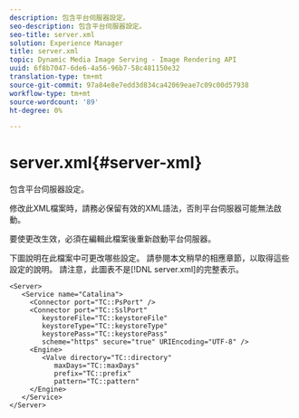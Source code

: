 ```yaml
---
description: 包含平台伺服器設定。
seo-description: 包含平台伺服器設定。
seo-title: server.xml
solution: Experience Manager
title: server.xml
topic: Dynamic Media Image Serving - Image Rendering API
uuid: 6f8b7047-6de6-4a56-96b7-58c481150e32
translation-type: tm+mt
source-git-commit: 97a84e8e7edd3d834ca42069eae7c09c00d57938
workflow-type: tm+mt
source-wordcount: '89'
ht-degree: 0%

---
```



# server.xml{#server-xml}

包含平台伺服器設定。

修改此XML檔案時，請務必保留有效的XML語法，否則平台伺服器可能無法啟動。

要使更改生效，必須在編輯此檔案後重新啟動平台伺服器。

下圖說明在此檔案中可更改哪些設定。 請參閱本文稍早的相應章節，以取得這些設定的說明。 請注意，此圖表不是[!DNL server.xml]的完整表示。

```
<Server>
   <Service name="Catalina">
     <Connector port="TC::PsPort" />
     <Connector port="TC::SslPort"
        keystoreFile="TC::keystoreFile"
        keystoreType="TC::keystoreType"
        keystorePass="TC::keystorePass" 
        scheme="https" secure="true" URIEncoding="UTF-8" />
     <Engine>
        <Valve directory="TC::directory" 
           maxDays="TC::maxDays" 
           prefix="TC::prefix" 
           pattern="TC::pattern" 
     </Engine>  
   </Service>
</Server>
```


